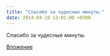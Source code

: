 ```yaml
---
title: "Спасибо за чудесные минуты."
date: 2014-04-18 13:01:00 +0300
---
```


Спасибо за чудесные минуты.

[Вложение](/assets/vk_photos/3/wofAGUKTVts.jpg)
